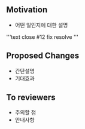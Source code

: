 ## Motivation

- 어떤 일인지에 대한 설명

'''text
close #12
fix
resolve
'''

## Proposed Changes

- 간단설명
- 기대효과

## To reviewers

- 주의할 점
- 안내사항
